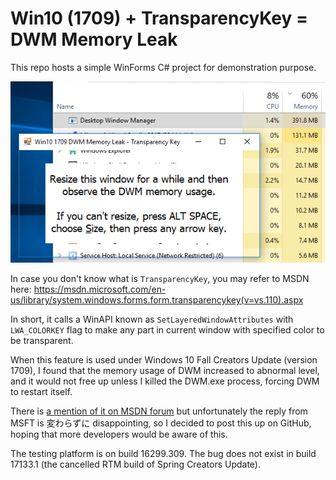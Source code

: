 # Win10 (1709) + TransparencyKey = DWM Memory Leak

This repo hosts a simple WinForms C# project for demonstration purpose.

![img](1.png)

In case you don't know what is `TransparencyKey`, you may refer to MSDN here: https://msdn.microsoft.com/en-us/library/system.windows.forms.form.transparencykey(v=vs.110).aspx

In short, it calls a WinAPI known as `SetLayeredWindowAttributes` with `LWA_COLORKEY` flag to make any part in current window with specified color to be transparent.

When this feature is used under Windows 10 Fall Creators Update (version 1709), I found that the memory usage of DWM increased to abnormal level, and it would not free up unless I killed the DWM.exe process, forcing DWM to restart itself.



There is [a mention of it on MSDN forum](https://social.technet.microsoft.com/Forums/windows/en-US/a4594475-9676-4278-8e41-0fd26e4f5739/dwm-memory-leak-window-64b-1709?forum=win10itprohardware) but unfortunately the reply from MSFT is 変わらずに disappointing, so I decided to post this up on GitHub, hoping that more developers would be aware of this.


The testing platform is on build 16299.309. The bug does not exist in build 17133.1 (the cancelled RTM build of Spring Creators Update).

